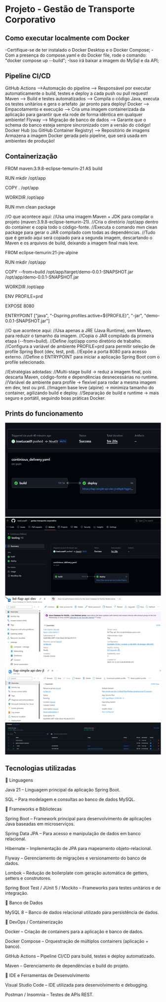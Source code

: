 # Projeto - Gestão de Transporte Corporativo

##  Como executar localmente com Docker

-Certifique-se de ter instalado o Docker Desktop e o Docker Compose;
-Com a presença do compose.yaml e do Docker file, rode o comando: "docker compose up --build";
-Isso irá baixar a imagem do MySql e da API;

##  Pipeline CI/CD

GitHub Actions -->Automação do pipeline --> Responsável por executar automaticamente o build, testes e deploy a cada push ou pull request!
Maven	--> Build e testes automatizados	--> Compila o código Java, executa os testes unitários e gera o artefato .jar pronto para deploy!
Docker --> Empacotamento e execução	--> Cria uma imagem containerizada da aplicação para garantir que ela rode de forma idêntica em qualquer ambiente!
Flyway --> Migração de banco de dados --> Garante que o schema do banco esteja sempre sincronizado com a versão do código!
Docker Hub (ou GitHub Container Registry) --> Repositório de imagens	Armazena a imagem Docker gerada pelo pipeline, que será usada em ambientes de produção!

##  Containerização

FROM maven:3.9.8-eclipse-temurin-21 AS build

RUN mkdir /opt/app

COPY . /opt/app

WORKDIR /opt/app

RUN mvn clean package

//O que acontece aqui:
//Usa uma imagem Maven + JDK para compilar o projeto (maven:3.9.8-eclipse-temurin-21).
//Cria o diretório /opt/app dentro do container e copia todo o código-fonte.
//Executa o comando mvn clean package para gerar o JAR compilado com todas as dependências.
//Tudo que é gerado aqui será copiado para a segunda imagem, descartando o Maven e os arquivos de build, deixando a imagem final mais leve.

FROM eclipse-temurin:21-jre-alpine

RUN mkdir /opt/app

COPY --from=build  /opt/app/target/demo-0.0.1-SNAPSHOT.jar /opt/app/demo-0.0.1-SNAPSHOT.jar

WORKDIR /opt/app

ENV PROFILE=prd

EXPOSE 8080

ENTRYPOINT ["java", "-Dspring.profiles.active=${PROFILE}", "-jar", "demo-0.0.1-SNAPSHOT.jar"]

//O que acontece aqui:
//Usa apenas a JRE (Java Runtime), sem Maven, para reduzir o tamanho da imagem.
//Copia o JAR compilado da primeira etapa (--from=build).
//Define /opt/app como diretório de trabalho.
//Configura a variável de ambiente PROFILE=prd para permitir seleção de profile Spring Boot (dev, test, prd).
//Expõe a porta 8080 para acesso externo.
//Define o ENTRYPOINT para iniciar a aplicação Spring Boot com o profile selecionado.

//Estratégias adotadas:
//Multi-stage build → reduz a imagem final, pois descarta Maven, código-fonte e dependências desnecessárias no runtime.
//Variável de ambiente para profile → flexível para rodar a mesma imagem em dev, test ou prd.
//Imagem base leve (alpine) → minimiza tamanho do container, agilizando build e deploy.
//Separação de build e runtime → mais seguro e portátil, seguindo boas práticas Docker.

##  Prints do funcionamento

![](/assets/images/print1.png)
![](/assets/images/print2.png)
![](/assets/images/print3.png)
![](/assets/images/print4.png)
![](/assets/images/print5.png)

##  Tecnologias utilizadas

🔹 Linguagens

Java 21 – Linguagem principal da aplicação Spring Boot.

SQL – Para modelagem e consultas ao banco de dados MySQL.

🔹 Frameworks e Bibliotecas

Spring Boot – Framework principal para desenvolvimento de aplicações Java baseadas em microserviços.

Spring Data JPA – Para acesso e manipulação de dados em banco relacional.

Hibernate – Implementação de JPA para mapeamento objeto-relacional.

Flyway – Gerenciamento de migrações e versionamento do banco de dados.

Lombok – Redução de boilerplate com geração automática de getters, setters e construtores.

Spring Boot Test / JUnit 5 / Mockito – Frameworks para testes unitários e de integração.

🔹 Banco de Dados

MySQL 8 – Banco de dados relacional utilizado para persistência de dados.

🔹 DevOps / Containerização

Docker – Criação de containers para a aplicação e banco de dados.

Docker Compose – Orquestração de múltiplos containers (aplicação + banco).

GitHub Actions – Pipeline CI/CD para build, testes e deploy automatizado.

Maven – Gerenciamento de dependências e build do projeto.

🔹 IDE e Ferramentas de Desenvolvimento

Visual Studio Code – IDE utilizada para desenvolvimento e debugging.

Postman / Insomnia – Testes de APIs REST.